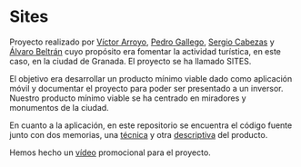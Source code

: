 # Sites

Proyecto realizado por [Víctor Arroyo], [Pedro Gallego], [Sergio Cabezas] y [Álvaro Beltrán] cuyo propósito era fomentar la actividad turística, en este caso, en la ciudad de Granada. 
El proyecto se ha llamado SITES.

El objetivo era desarrollar un producto mínimo viable dado como aplicación móvil y documentar el proyecto para poder ser presentado a un inversor. Nuestro producto mínimo 
viable se ha centrado en miradores y monumentos de la ciudad.

En cuanto a la aplicación, en este repositorio se encuentra el código fuente junto con dos memorias, una [técnica] y otra [descriptiva] del producto.

Hemos hecho un [vídeo] promocional para el proyecto.

[vídeo]: https://www.youtube.com/watch?v=cSc145gMjO4&ab_channel=PedroGallego
[técnica]: https://github.com/drumalv/Sites/blob/master/MemoriaTecnicaNPI.pdf
[descriptiva]: https://github.com/drumalv/Sites/blob/master/MemoriaDescriptivaNPI.pdf

[Víctor Arroyo]: https://github.com/victory06
[Sergio Cabezas]: https://github.com/sergiocgdl
[Pedro Gallego]: https://github.com/pedrogallegolpz
[Álvaro Beltrán]: https://github.com/drumalv
